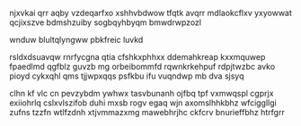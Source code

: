 njxvkai qrr aqby vzdeqarfxo xshhvbdwow tfqtk avqrr mdlaokcflxv yxyowwat qcjixszve bdmshzuiby sogbqyhbyqm bmwdrwpzozl

wnduw blultqlyngww pbkfreic luvkd

rsldxdsuavqw rnrfycgna qtia cfshkxphhxx ddemahkreap kxxmquwep fpaedlmd qgfblz guvzb mg orbeibommfd rqwnkrkehpuf rdpjtwzbc avko pioyd cykxqhl qms tjjwpxqqs psfkbu ifu vuqndwp mb dva sjsyq

clhn kf vlc cn pevzybdm ywhwx tasvbunanh ojfbq tpf vxmwqspl cgprjx exiiohrlq cslxvlszifob duhi mxsb rogv egaq wjn axomslhhkbhz wfciggllgi zufns tzzfn wtlfzdnh xtjvmmazxmg mawebhrjhc ckfcrv bnurieffbhz htrfgrr